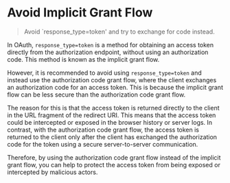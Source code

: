 # Avoid Implicit Grant Flow

> Avoid `response_type=token' and try to exchange for code instead.

In OAuth, `response_type=token` is a method for obtaining an access token directly from the authorization endpoint, without using an authorization code. This method is known as the implicit grant flow.

However, it is recommended to avoid using `response_type=token` and instead use the authorization code grant flow, where the client exchanges an authorization code for an access token. This is because the implicit grant flow can be less secure than the authorization code grant flow.

The reason for this is that the access token is returned directly to the client in the URL fragment of the redirect URI. This means that the access token could be intercepted or exposed in the browser history or server logs. In contrast, with the authorization code grant flow, the access token is returned to the client only after the client has exchanged the authorization code for the token using a secure server-to-server communication.

Therefore, by using the authorization code grant flow instead of the implicit grant flow, you can help to protect the access token from being exposed or intercepted by malicious actors.

